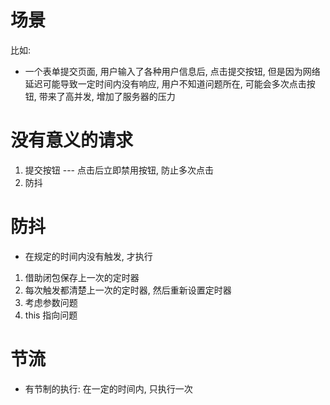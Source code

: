 # 场景
比如:
 - 一个表单提交页面, 用户输入了各种用户信息后, 点击提交按钮, 但是因为网络延迟可能导致一定时间内没有响应, 用户不知道问题所在, 可能会多次点击按钮, 带来了高并发, 增加了服务器的压力

 # 没有意义的请求
 1. 提交按钮 --- 点击后立即禁用按钮, 防止多次点击
 2. 防抖

 #  防抖
 - 在规定的时间内没有触发, 才执行

 1. 借助闭包保存上一次的定时器
 2. 每次触发都清楚上一次的定时器, 然后重新设置定时器
 3. 考虑参数问题
 4. this 指向问题

 # 节流
 - 有节制的执行: 在一定的时间内, 只执行一次